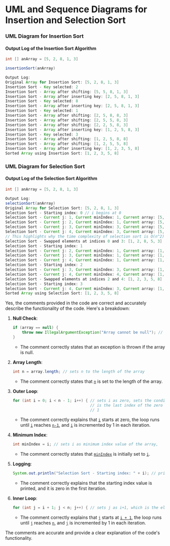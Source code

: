 # UML and Sequence Diagrams for Insertion and Selection Sort

### UML Diagram for Insertion Sort

#### Output Log of the Insertion Sort Algorithm
```java 
int [] anArray = [5, 2, 8, 1, 3]

insertionSort(anArray)

Output Log:
Original Array for Insertion Sort: [5, 2, 8, 1, 3]
Insertion Sort - Key selected: 2
Insertion Sort - Array after shifting: [5, 5, 8, 1, 3]
Insertion Sort - Array after inserting key: [2, 5, 8, 1, 3]
Insertion Sort - Key selected: 8
Insertion Sort - Array after inserting key: [2, 5, 8, 1, 3]
Insertion Sort - Key selected: 1
Insertion Sort - Array after shifting: [2, 5, 8, 8, 3]
Insertion Sort - Array after shifting: [2, 5, 5, 8, 3]
Insertion Sort - Array after shifting: [2, 2, 5, 8, 3]
Insertion Sort - Array after inserting key: [1, 2, 5, 8, 3]
Insertion Sort - Key selected: 3
Insertion Sort - Array after shifting: [1, 2, 5, 8, 8]
Insertion Sort - Array after shifting: [1, 2, 5, 5, 8]
Insertion Sort - Array after inserting key: [1, 2, 3, 5, 8]
Sorted Array using Insertion Sort: [1, 2, 3, 5, 8]
```

### UML Diagram for Selection Sort
#### Output Log of the Selection Sort Algorithm

```java
int [] anArray = [5, 2, 8, 1, 3]

Output Log:
selectionSort(anArray)
Original Array for Selection Sort: [5, 2, 8, 1, 3]
Selection Sort - Starting index: 0 // i begins at 0
Selection Sort - Current j: 1, Current minIndex: 1, Current array: [5, 2, 8, 1, 3] // j begins at 1, minIndex is incremented to 1
Selection Sort - Current j: 2, Current minIndex: 1, Current array: [5, 2, 8, 1, 3] // inner loop continues until the end of the array (condition j < n)
Selection Sort - Current j: 3, Current minIndex: 3, Current array: [5, 2, 8, 1, 3] // element value one is less than the current minIndex value so minIndex is set to the j index. Boolean swapped is set to true.
Selection Sort - Current j: 4, Current minIndex: 3, Current array: [5, 2, 8, 1, 3] // j continues to the end of the array. 
// This highlights why the time complexity of selection sort is O(n^2) as it has to iterate through the array entirely in the inner loop as each element [i] of the outer loop is compared to the all of the other elements of the array using the inner loop during each iteration of the outer loop.
Selection Sort - Swapped elements at indices 0 and 3: [1, 2, 8, 5, 3]
Selection Sort - Starting index: 1
Selection Sort - Current j: 2, Current minIndex: 1, Current array: [1, 2, 8, 5, 3]
Selection Sort - Current j: 3, Current minIndex: 1, Current array: [1, 2, 8, 5, 3]
Selection Sort - Current j: 4, Current minIndex: 1, Current array: [1, 2, 8, 5, 3]
Selection Sort - Starting index: 2
Selection Sort - Current j: 3, Current minIndex: 3, Current array: [1, 2, 8, 5, 3]
Selection Sort - Current j: 4, Current minIndex: 4, Current array: [1, 2, 8, 5, 3]
Selection Sort - Swapped elements at indices 2 and 4: [1, 2, 3, 5, 8]
Selection Sort - Starting index: 3
Selection Sort - Current j: 4, Current minIndex: 3, Current array: [1, 2, 3, 5, 8]
Sorted Array using Selection Sort: [1, 2, 3, 5, 8]
```

Yes, the comments provided in the code are correct and accurately describe the functionality of the code. Here's a breakdown:

1. **Null Check**:
    ```java
    if (array == null) {
        throw new IllegalArgumentException("Array cannot be null"); // throws an exception if the array is null
    }
    ```
    - The comment correctly states that an exception is thrown if the array is null.

2. **Array Length**:
    ```java
    int n = array.length; // sets n to the length of the array
    ```
    - The comment correctly states that [`n`](command:_github.copilot.openSymbolFromReferences?%5B%22%22%2C%5B%7B%22uri%22%3A%7B%22scheme%22%3A%22file%22%2C%22authority%22%3A%22%22%2C%22path%22%3A%22%2Fe%3A%2FCis232Decoupled%2FRecursionSortingProject%2Fsrc%2FAssignment%2FSortAlgo%2FInsertionAndSelectionSort.java%22%2C%22query%22%3A%22%22%2C%22fragment%22%3A%22%22%7D%2C%22pos%22%3A%7B%22line%22%3A31%2C%22character%22%3A12%7D%7D%5D%2C%222c7086ff-dd3a-4b95-8c4b-fd42667ee015%22%5D "Go to definition") is set to the length of the array.

3. **Outer Loop**:
    ```java
    for (int i = 0; i < n - 1; i++) { // sets i as zero, sets the condition for i to stop when it reaches n-1, which
                                      // is the last index of the zero indexed array, and sets the increment of i by
                                      // 1
    ```
    - The comment correctly explains that [`i`](command:_github.copilot.openSymbolFromReferences?%5B%22%22%2C%5B%7B%22uri%22%3A%7B%22scheme%22%3A%22file%22%2C%22authority%22%3A%22%22%2C%22path%22%3A%22%2Fe%3A%2FCis232Decoupled%2FRecursionSortingProject%2Fsrc%2FAssignment%2FSortAlgo%2FInsertionAndSelectionSort.java%22%2C%22query%22%3A%22%22%2C%22fragment%22%3A%22%22%7D%2C%22pos%22%3A%7B%22line%22%3A32%2C%22character%22%3A17%7D%7D%5D%2C%222c7086ff-dd3a-4b95-8c4b-fd42667ee015%22%5D "Go to definition") starts at zero, the loop runs until [`i`](command:_github.copilot.openSymbolFromReferences?%5B%22%22%2C%5B%7B%22uri%22%3A%7B%22scheme%22%3A%22file%22%2C%22authority%22%3A%22%22%2C%22path%22%3A%22%2Fe%3A%2FCis232Decoupled%2FRecursionSortingProject%2Fsrc%2FAssignment%2FSortAlgo%2FInsertionAndSelectionSort.java%22%2C%22query%22%3A%22%22%2C%22fragment%22%3A%22%22%7D%2C%22pos%22%3A%7B%22line%22%3A32%2C%22character%22%3A17%7D%7D%5D%2C%222c7086ff-dd3a-4b95-8c4b-fd42667ee015%22%5D "Go to definition") reaches [`n-1`](command:_github.copilot.openSymbolFromReferences?%5B%22%22%2C%5B%7B%22uri%22%3A%7B%22scheme%22%3A%22file%22%2C%22authority%22%3A%22%22%2C%22path%22%3A%22%2Fe%3A%2FCis232Decoupled%2FRecursionSortingProject%2Fsrc%2FAssignment%2FSortAlgo%2FInsertionAndSelectionSort.java%22%2C%22query%22%3A%22%22%2C%22fragment%22%3A%22%22%7D%2C%22pos%22%3A%7B%22line%22%3A31%2C%22character%22%3A12%7D%7D%5D%2C%222c7086ff-dd3a-4b95-8c4b-fd42667ee015%22%5D "Go to definition"), and [`i`](command:_github.copilot.openSymbolFromReferences?%5B%22%22%2C%5B%7B%22uri%22%3A%7B%22scheme%22%3A%22file%22%2C%22authority%22%3A%22%22%2C%22path%22%3A%22%2Fe%3A%2FCis232Decoupled%2FRecursionSortingProject%2Fsrc%2FAssignment%2FSortAlgo%2FInsertionAndSelectionSort.java%22%2C%22query%22%3A%22%22%2C%22fragment%22%3A%22%22%7D%2C%22pos%22%3A%7B%22line%22%3A32%2C%22character%22%3A17%7D%7D%5D%2C%222c7086ff-dd3a-4b95-8c4b-fd42667ee015%22%5D "Go to definition") is incremented by 1 in each iteration.

4. **Minimum Index**:
    ```java
    int minIndex = i; // sets i as minimum index value of the array,
    ```
    - The comment correctly states that [`minIndex`](command:_github.copilot.openSymbolFromReferences?%5B%22%22%2C%5B%7B%22uri%22%3A%7B%22scheme%22%3A%22file%22%2C%22authority%22%3A%22%22%2C%22path%22%3A%22%2Fe%3A%2FCis232Decoupled%2FRecursionSortingProject%2Fsrc%2FAssignment%2FSortAlgo%2FInsertionAndSelectionSort.java%22%2C%22query%22%3A%22%22%2C%22fragment%22%3A%22%22%7D%2C%22pos%22%3A%7B%22line%22%3A35%2C%22character%22%3A16%7D%7D%5D%2C%222c7086ff-dd3a-4b95-8c4b-fd42667ee015%22%5D "Go to definition") is initially set to [`i`](command:_github.copilot.openSymbolFromReferences?%5B%22%22%2C%5B%7B%22uri%22%3A%7B%22scheme%22%3A%22file%22%2C%22authority%22%3A%22%22%2C%22path%22%3A%22%2Fe%3A%2FCis232Decoupled%2FRecursionSortingProject%2Fsrc%2FAssignment%2FSortAlgo%2FInsertionAndSelectionSort.java%22%2C%22query%22%3A%22%22%2C%22fragment%22%3A%22%22%7D%2C%22pos%22%3A%7B%22line%22%3A32%2C%22character%22%3A17%7D%7D%5D%2C%222c7086ff-dd3a-4b95-8c4b-fd42667ee015%22%5D "Go to definition").

5. **Logging**:
    ```java
    System.out.println("Selection Sort - Starting index: " + i); // prints the starting index value of the array, which is always zero in the first logging since the loop is only in the first iteration
    ```
    - The comment correctly explains that the starting index value is printed, and it is zero in the first iteration.

6. **Inner Loop**:
    ```java
    for (int j = i + 1; j < n; j++) { // sets j as i+1, which is the element one index ahead of i, sets the condition for j to stop when it reaches the value of n, which is the total length of the array. This is set to this value because j is an index value ahead of i, so it will reach the last index of the array, and sets the increment of j by 1
    ```
    - The comment correctly explains that [`j`](command:_github.copilot.openSymbolFromReferences?%5B%22%22%2C%5B%7B%22uri%22%3A%7B%22scheme%22%3A%22file%22%2C%22authority%22%3A%22%22%2C%22path%22%3A%22%2Fe%3A%2FCis232Decoupled%2FRecursionSortingProject%2Fsrc%2FAssignment%2FSortAlgo%2FInsertionAndSelectionSort.java%22%2C%22query%22%3A%22%22%2C%22fragment%22%3A%22%22%7D%2C%22pos%22%3A%7B%22line%22%3A38%2C%22character%22%3A21%7D%7D%5D%2C%222c7086ff-dd3a-4b95-8c4b-fd42667ee015%22%5D "Go to definition") starts at [`i + 1`](command:_github.copilot.openSymbolFromReferences?%5B%22%22%2C%5B%7B%22uri%22%3A%7B%22scheme%22%3A%22file%22%2C%22authority%22%3A%22%22%2C%22path%22%3A%22%2Fe%3A%2FCis232Decoupled%2FRecursionSortingProject%2Fsrc%2FAssignment%2FSortAlgo%2FInsertionAndSelectionSort.java%22%2C%22query%22%3A%22%22%2C%22fragment%22%3A%22%22%7D%2C%22pos%22%3A%7B%22line%22%3A32%2C%22character%22%3A17%7D%7D%5D%2C%222c7086ff-dd3a-4b95-8c4b-fd42667ee015%22%5D "Go to definition"), the loop runs until [`j`](command:_github.copilot.openSymbolFromReferences?%5B%22%22%2C%5B%7B%22uri%22%3A%7B%22scheme%22%3A%22file%22%2C%22authority%22%3A%22%22%2C%22path%22%3A%22%2Fe%3A%2FCis232Decoupled%2FRecursionSortingProject%2Fsrc%2FAssignment%2FSortAlgo%2FInsertionAndSelectionSort.java%22%2C%22query%22%3A%22%22%2C%22fragment%22%3A%22%22%7D%2C%22pos%22%3A%7B%22line%22%3A38%2C%22character%22%3A21%7D%7D%5D%2C%222c7086ff-dd3a-4b95-8c4b-fd42667ee015%22%5D "Go to definition") reaches [`n`](command:_github.copilot.openSymbolFromReferences?%5B%22%22%2C%5B%7B%22uri%22%3A%7B%22scheme%22%3A%22file%22%2C%22authority%22%3A%22%22%2C%22path%22%3A%22%2Fe%3A%2FCis232Decoupled%2FRecursionSortingProject%2Fsrc%2FAssignment%2FSortAlgo%2FInsertionAndSelectionSort.java%22%2C%22query%22%3A%22%22%2C%22fragment%22%3A%22%22%7D%2C%22pos%22%3A%7B%22line%22%3A31%2C%22character%22%3A12%7D%7D%5D%2C%222c7086ff-dd3a-4b95-8c4b-fd42667ee015%22%5D "Go to definition"), and [`j`](command:_github.copilot.openSymbolFromReferences?%5B%22%22%2C%5B%7B%22uri%22%3A%7B%22scheme%22%3A%22file%22%2C%22authority%22%3A%22%22%2C%22path%22%3A%22%2Fe%3A%2FCis232Decoupled%2FRecursionSortingProject%2Fsrc%2FAssignment%2FSortAlgo%2FInsertionAndSelectionSort.java%22%2C%22query%22%3A%22%22%2C%22fragment%22%3A%22%22%7D%2C%22pos%22%3A%7B%22line%22%3A38%2C%22character%22%3A21%7D%7D%5D%2C%222c7086ff-dd3a-4b95-8c4b-fd42667ee015%22%5D "Go to definition") is incremented by 1 in each iteration.

The comments are accurate and provide a clear explanation of the code's functionality.